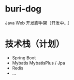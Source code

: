 # buri-dog

Java Web 开发脚手架（开发中...）

# 技术栈（计划）

- Spring Boot
- Mybatis MybatisPlus / Jpa
- Redis
- ...
